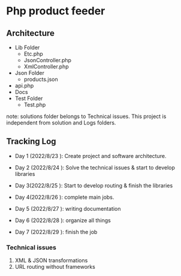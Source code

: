 # Php product feeder

## Architecture

* Lib Folder
  * Etc.php
  * JsonController.php
  * XmlController.php
* Json Folder
  * products.json
* api.php
* Docs
* Test Folder
  * Test.php


note: solutions folder belongs to  Technical issues. This project is independent from solution and Logs folders.

## Tracking Log

* Day 1 (2022/8/23 ): Create project and software architecture. 
* Day 2 (2022/8/24 ): Solve the technical issues & start to develop libraries

* Day 3(2022/8/25 ): Start to develop routing & finish the libraries

* Day 4(2022/8/26 ): complete main jobs.

* Day 5 (2022/8/27 ): writing documentation

* Day 6 (2022/8/28 ): organize all things

* Day 7 (2022/8/29 ): finish the job 

### Technical issues
1. XML & JSON transformations
2. URL routing without frameworks
 